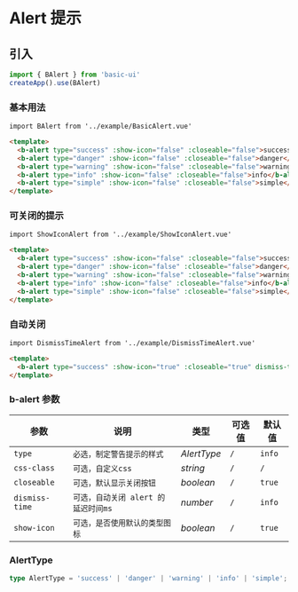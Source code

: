 # Alert 提示

## 引入

```js
import { BAlert } from 'basic-ui'
createApp().use(BAlert)
```

### 基本用法

```vue
import BAlert from '../example/BasicAlert.vue'
```

```html
<template>
  <b-alert type="success" :show-icon="false" :closeable="false">success</b-alert>
  <b-alert type="danger" :show-icon="false" :closeable="false">danger</b-alert>
  <b-alert type="warning" :show-icon="false" :closeable="false">warning</b-alert>
  <b-alert type="info" :show-icon="false" :closeable="false">info</b-alert>
  <b-alert type="simple" :show-icon="false" :closeable="false">simple</b-alert>
</template>
```

### 可关闭的提示

```vue
import ShowIconAlert from '../example/ShowIconAlert.vue'
```

```html
<template>
  <b-alert type="success" :show-icon="false" :closeable="false">success</b-alert>
  <b-alert type="danger" :show-icon="false" :closeable="false">danger</b-alert>
  <b-alert type="warning" :show-icon="false" :closeable="false">warning</b-alert>
  <b-alert type="info" :show-icon="false" :closeable="false">info</b-alert>
  <b-alert type="simple" :show-icon="false" :closeable="false">simple</b-alert>
</template>
```

### 自动关闭

```vue
import DismissTimeAlert from '../example/DismissTimeAlert.vue'
```

```html
<template>
  <b-alert type="success" :show-icon="true" :closeable="true" dismiss-time="10000">10秒消失</b-alert>
</template>
```

### b-alert 参数

| 参数              | 说明      | 类型              | 可选值                                          | 默认值 |
|-----------------|---------|-----------------|----------------------------------------------|--|
| `type` |      `必选，制定警告提示的样式`    |   _AlertType_        |  `/`    |  `info`  |
| `css-class` |      `可选，自定义css`    |   _string_        |  `/`    |  `/`  |
| `closeable` |      `可选，默认显示关闭按钮`    |   _boolean_        |  `/`    |  `true`  |
| `dismiss-time` |      `可选，自动关闭 alert 的延迟时间ms`    |   _number_        |  `/`    |  `info`  |
| `show-icon` |      `可选，是否使用默认的类型图标`    |   _boolean_        |  `/`    |  `true`  |

### AlertType

``` ts
type AlertType = 'success' | 'danger' | 'warning' | 'info' | 'simple';
```
